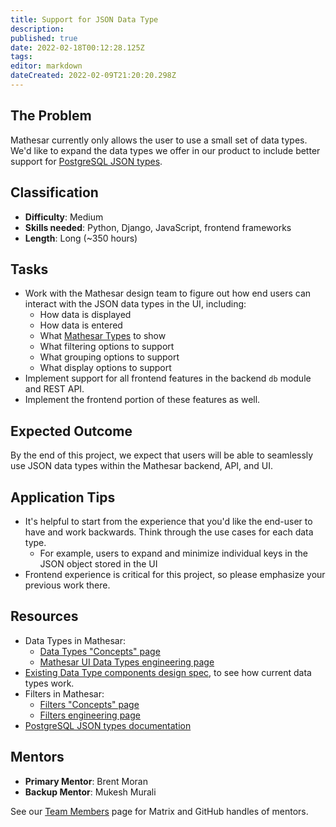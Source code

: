 ```yaml
---
title: Support for JSON Data Type
description: 
published: true
date: 2022-02-18T00:12:28.125Z
tags: 
editor: markdown
dateCreated: 2022-02-09T21:20:20.298Z
---
```


## The Problem
Mathesar currently only allows the user to use a small set of data types. We'd like to expand the data types we offer in our product to include better support for [PostgreSQL JSON types](https://www.postgresql.org/docs/current/datatype-json.html).

## Classification
- **Difficulty**: Medium
- **Skills needed**: Python, Django, JavaScript, frontend frameworks
- **Length**: Long (~350 hours)

## Tasks
- Work with the Mathesar design team to figure out how end users can interact with the JSON data types in the UI, including:
  - How data is displayed
  - How data is entered
  - What [Mathesar Types](/en/engineering/glossary/ui-types) to show
  - What filtering options to support
  - What grouping options to support
  - What display options to support
- Implement support for all frontend features in the backend `db` module and REST API.
- Implement the frontend portion of these features as well.

## Expected Outcome
By the end of this project, we expect that users will be able to seamlessly use JSON data types within the Mathesar backend, API, and UI.

## Application Tips
- It's helpful to start from the experience that you'd like the end-user to have and work backwards. Think through the use cases for each data type.
  - For example, users to expand and minimize individual keys in the JSON object stored in the UI
- Frontend experience is critical for this project, so please emphasize your previous work there.

## Resources
- Data Types in Mathesar:
  - [Data Types "Concepts" page](/en/product/concepts/data-types)
  - [Mathesar UI Data Types engineering page](/en/engineering/glossary/ui-types)
- [Existing Data Type components design spec](/en/design/specs/global-data-type-components), to see how current data types work.
- Filters in Mathesar:
  - [Filters "Concepts" page](/en/product/concepts/filters)
  - [Filters engineering page](/en/engineering/glossary/filters)
- [PostgreSQL JSON types documentation](https://www.postgresql.org/docs/current/datatype-json.html)

## Mentors
- **Primary Mentor**: Brent Moran
- **Backup Mentor**: Mukesh Murali

See our [Team Members](/en/team/members) page for Matrix and GitHub handles of mentors.